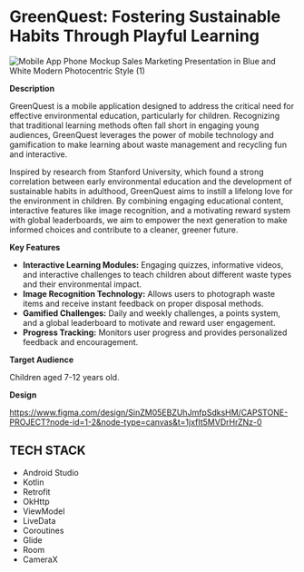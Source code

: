 # GreenQuest: Fostering Sustainable Habits Through Playful Learning

![Mobile App Phone Mockup Sales Marketing Presentation in Blue and White Modern Photocentric Style (1)](https://github.com/user-attachments/assets/10f32122-1944-4824-a89f-35e5de1dc788)

**Description**

GreenQuest is a mobile application designed to address the critical need for effective environmental education, particularly for children. Recognizing that traditional learning methods often fall short in engaging young audiences, GreenQuest leverages the power of mobile technology and gamification to make learning about waste management and recycling fun and interactive. 

Inspired by research from Stanford University, which found a strong correlation between early environmental education and the development of sustainable habits in adulthood, GreenQuest aims to instill a lifelong love for the environment in children. By combining engaging educational content, interactive features like image recognition, and a motivating reward system with global leaderboards, we aim to empower the next generation to make informed choices and contribute to a cleaner, greener future.

**Key Features**

* **Interactive Learning Modules:** Engaging quizzes, informative videos, and interactive challenges to teach children about different waste types and their environmental impact.
* **Image Recognition Technology:** Allows users to photograph waste items and receive instant feedback on proper disposal methods.
* **Gamified Challenges:** Daily and weekly challenges, a points system, and a global leaderboard to motivate and reward user engagement.
* **Progress Tracking:** Monitors user progress and provides personalized feedback and encouragement.

**Target Audience**

Children aged 7-12 years old.

**Design**

https://www.figma.com/design/SinZM05EBZUhJmfpSdksHM/CAPSTONE-PROJECT?node-id=1-2&node-type=canvas&t=1jxfIt5MVDrHrZNz-0

## TECH STACK

- Android Studio
- Kotlin
- Retrofit
- OkHttp
- ViewModel
- LiveData
- Coroutines
- Glide
- Room
- CameraX
